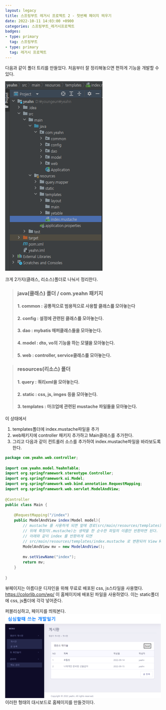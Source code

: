 ```yaml
---
layout: legacy
title: 스프링부트 레거시 프로젝트 2 - 첫번째 페이지 띄우기
date: 2022-10-11 14:03:00 +0900
categories: 스프링부트_레거시프로젝트
badges:
- type: primary
  tag: 스프링부트
- type: primary
  tag: 레거시 프로젝트
---
```

다음과 같이 폴더 트리를 만들었다.
처음부터 잘 정리해놓으면 편하게 기능을 개발할 수 있다. 

![legacy2](/assets/img/legacy2.png)

크게 2가지(클래스, 리소스)폴더로 나눠서 정리한다. 
> ### java(클래스) 폴더 / com.yeahn 패키지
> #### 1. common : 공통적으로 범용적으로 사용할 클래스를 모아놓는다
> #### 2. config : 설정에 관련된 클래스를 모아놓는다.
> #### 3. dao : mybatis 매퍼클래스들을 모아놓는다.
> #### 4. model : dto, vo의 기능을 하는 모델을 모아놓는다.
> #### 5. web : controller, service클래스를 모아놓는다.

> ### resources(리소스) 폴더
> #### 1. query : 쿼리xml을 모아놓는다.
> #### 2. static : css, js, imges 등을 모아놓는다.
> #### 3. templates : 마크업에 관련된 mustache 파일들을 모아놓는다.

이 상태에서 
1. templates폴더에 index.mustache파일을 추가
2. web패키지에 controller 패키지 추가하고 Main클래스를 추가한다.
3. 그리고 다음과 같이 컨트롤러 소스를 추가하여 index.mustache파일을 바라보도록 한다.
```java
package com.yeahn.web.controller;

import com.yeahn.model.YeahnTable;
import org.springframework.stereotype.Controller;
import org.springframework.ui.Model;
import org.springframework.web.bind.annotation.RequestMapping;
import org.springframework.web.servlet.ModelAndView;

@Controller
public class Main {

    @RequestMapping("/index")
    public ModelAndView index(Model model){
        // mustache 를 사용하게 되면 앞에 경로(src/main/resources/templates)와
        // 뒤에 확장자(.mustache)는 생략을 한 순수한 파일의 이름만 반환하면 된다.
        // 아래와 같이 index 를 반환하게 되면
        // src/main/resources/templates/index.mustache 로 변환되어 View Resolver 가 처리하게 된다.
        ModelAndView mv = new ModelAndView();

        mv.setViewName("index");
        return mv;
    }

}
```

뷰페이지는 아름다운 디자인을 위해 무료로 배포된 css, js스타일을 사용했다.
https://colorlib.com/wp/ 이 홈페이지에 배포된 파일을 사용하였다.
이는 static폴더에 css, js폴더에 각각 넣어준다.

퍼블리싱하고, 페이지를 띄워본다.
![legacy2_2](/assets/img/legacy2_2.png)
이러한 형태의 대시보드로 홈페이지를 만들것이다.